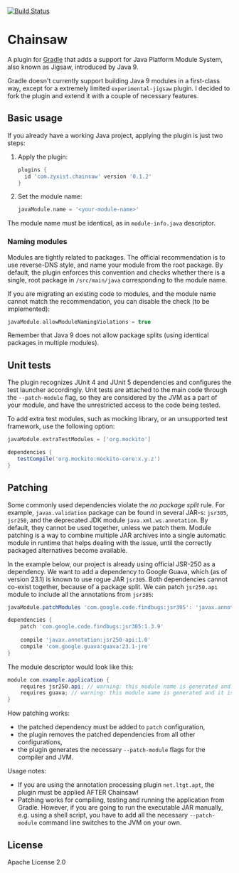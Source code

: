 [![Build Status](https://travis-ci.org/zyxist/chainsaw.svg?branch=master)](https://travis-ci.org/zyxist/chainsaw)

# Chainsaw

A plugin for [Gradle](http://gradle.org) that adds a support for Java Platform Module System, also known as Jigsaw,
introduced by Java 9.

Gradle doesn't currently support building Java 9 modules in a first-class way, except for a extremely limited
`experimental-jigsaw` plugin. I decided to fork the plugin and extend it with a couple of necessary features.

## Basic usage

If you already have a working Java project, applying the plugin is just two steps:

 1. Apply the plugin:
    ```groovy
    plugins {
      id 'com.zyxist.chainsaw' version '0.1.2'
    }
    ```
 2. Set the module name:
    ```groovy
    javaModule.name = '<your-module-name>'
    ```

The module name must be identical, as in `module-info.java` descriptor.

### Naming modules

Modules are tightly related to packages. The official recommendation is to use reverse-DNS style, and name your
module from the root package. By default, the plugin enforces this convention and checks whether there is a single,
root package in `/src/main/java` corresponding to the module name.

If you are migrating an existing code to modules, and the module name cannot match the recommendation, you can disable
the check (to be implemented):

```groovy
javaModule.allowModuleNamingViolations = true
```

Remember that Java 9 does not allow package splits (using identical packages in multiple modules).

## Unit tests

The plugin recognizes JUnit 4 and JUnit 5 dependencies and configures the test launcher accordingly. Unit tests are
attached to the main code through the `--patch-module` flag, so they are considered by the JVM as a part of your
module, and have the unrestricted access to the code being tested.

To add extra test modules, such as mocking library, or an unsupported test framework, use the following option:

```groovy
javaModule.extraTestModules = ['org.mockito']

dependencies {
   testCompile('org.mockito:mockito-core:x.y.z')
}
```

## Patching

Some commonly used dependencies violate the *no package split* rule. For example, `javax.validation` package can be
found in several JAR-s: `jsr305`, `jsr250`, and the deprecated JDK module `java.xml.ws.annotation`. By default, they
cannot be used together, unless we patch them. Module patching is a way to combine multiple JAR archives into a
single automatic module in runtime that helps dealing with the issue, until the correctly packaged alternatives
become available.

In the example below, our project is already using official JSR-250 as a dependency. We want to add a dependency to
Google Guava, which (as of version 23.1) is known to use rogue JAR `jsr305`. Both dependencies cannot co-exist together,
because of a package split. We can patch `jsr250.api` module to include all the annotations from `jsr305`:
 

```groovy
javaModule.patchModules 'com.google.code.findbugs:jsr305': 'javax.annotation:jsr250-api'

dependencies {
    patch 'com.google.code.findbugs:jsr305:1.3.9'
    
    compile 'javax.annotation:jsr250-api:1.0'
    compile 'com.google.guava:guava:23.1-jre'
}
```

The module descriptor would look like this:

```java
module com.example.application {
    requires jsr250.api; // warning: this module name is generated and it is not safe to rely on it!
    requires guava; // warning: this module name is generated and it is not safe to rely on it!
}
```

How patching works:

 * the patched dependency must be added to `patch` configuration,
 * the plugin removes the patched dependencies from all other configurations,
 * the plugin generates the necessary `--patch-module` flags for the compiler and JVM.
 
Usage notes:
 * If you are using the annotation processing plugin `net.ltgt.apt`, the plugin must be applied AFTER Chainsaw!
 * Patching works for compiling, testing and running the application from Gradle. However, if you are going
to run the executable JAR manually, e.g. using a shell script, you have to add all the necessary `--patch-module` command
line switches to the JVM on your own.

## License

Apache License 2.0